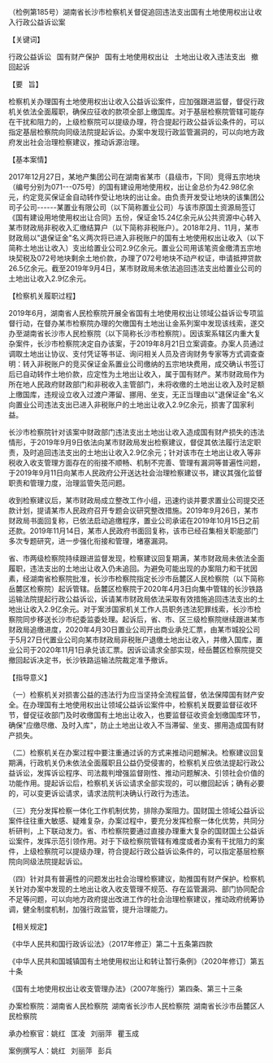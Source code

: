 （检例第185号）湖南省长沙市检察机关督促追回违法支出国有土地使用权出让收入行政公益诉讼案


【关键词】

行政公益诉讼  国有财产保护  国有土地使用权出让  土地出让收入违法支出 
撤回起诉

【要  旨】

检察机关办理国有土地使用权出让收入公益诉讼案件，应加强跟进监督，督促行政机关依法全面履职，确保应征收的款项全部上缴国库。对于基层检察院管辖可能存在干扰和阻力的，上级检察院可以提级办理，符合提起行政公益诉讼条件的，可以指定基层检察院向同级法院提起诉讼。办案中发现行政监管漏洞的，可以向地方政府发出社会治理检察建议，推动诉源治理。

【基本案情】

2017年12月27日，某地产集团公司在湖南省某市（县级市，下同）竞得五宗地块（编号分别为071---075号）的国有建设用地使用权，出让金总价为42.98亿余元，约定竞买保证金自动转作受让地块的出让金。由负责开发受让地块的该集团公司子公司------某置业有限公司（以下简称置业公司）与该市原国土资源局签订《国有建设用地使用权出让合同》五份，保证金15.24亿余元从公共资源中心转入某市财政局非税收入汇缴结算户（以下简称非税账户）。2018年2月、11月，某市财政局以"退保证金"名义两次将已进入非税账户的国有土地使用权出让收入（以下简称土地出让收入）支出给置业公司2.9亿余元。置业公司用该笔资金缴清五宗地块契税及072号地块剩余土地价款，办理了072号地块不动产权证，申请抵押贷款26.5亿余元。截至2019年9月4日，某市财政局未依法追回违法支出给置业公司的土地出让收入2.9亿余元。

【检察机关履职过程】

2019年6月，湖南省人民检察院开展全省国有土地使用权出让领域公益诉讼专项监督行动，在督办某市检察院办理的欠缴国有土地出让金系列案中发现该线索，遂交办至湖南省长沙市人民检察院（以下简称长沙市检察院）。因该案系辖区内重大复杂案件，长沙市检察院决定自办该案，于2019年8月21日立案调查。办案人员通过调取土地出让协议、支付凭证等书证、询问相关人员及咨询财务专家等方式调查查明：转入非税账户的竞买保证金系置业公司缴纳的五宗地块费用，成交确认书签订后已自动转作土地价款，应定性为土地出让收入，属于国有财产。某市财政局作为所在地人民政府财政部门和非税收入主管部门，未将收缴的土地出让收入及时足额上缴国库，违规设立收入过渡户滞留、挪用、坐支，无正当理由以"退保证金"名义向置业公司违法支出已进入非税账户的土地出让收入2.9亿余元，损害了国家利益。

长沙市检察院针对该案中财政部门违法支出土地出让收入造成国有财产损失的违法情形，于2019年9月9日依法向某市财政局发出检察建议，督促其依法履行法定职责，及时追回违法支出的土地出让收入2.9亿余元；针对该市在土地出让收入等非税收入收支管理方面存在的衔接不顺畅、机制不完善、管理有漏洞等普遍性问题，于2019年9月11日向某市人民政府公开送达社会治理检察建议书，建议其强化监督职责和管理力度，治理监管失范问题。

收到检察建议后，某市财政局成立整改工作小组，迅速约谈并要求置业公司提交还款计划，提请某市人民政府召开专题会议研究整改措施。2019年9月26日，某市财政局书面回复称，已依法启动追缴程序，置业公司承诺在2019年10月15日之前还款。2019年11月14日，某市人民政府书面回复称，该市已经召集相关职能部门多次专题研究，进一步强化衔接和管理，堵塞漏洞。

省、市两级检察院持续跟进监督发现，检察建议回复期满，某市财政局未依法全面履职，违法支出的土地出让收入仍未追回。为避免可能出现的办案阻力和干扰因素，经湖南省检察院批准，长沙市检察院指定长沙市岳麓区人民检察院（以下简称岳麓区检察院）起诉管辖。岳麓区检察院于2020年4月3日向集中管辖的长沙铁路运输法院提起行政公益诉讼，诉请某市财政局依法采取有效措施追回违法支出的土地出让收入2.9亿余元。对于案涉国家机关工作人员职务违法犯罪线索，长沙市检察院同步移送长沙市纪委监委处理。起诉后，省、市、区三级检察院继续跟进某市财政局追缴进度，2020年4月30日置业公司开出商业承兑汇票，由某市城投公司于5月27日代置业公司向某市财政局非税账户退缴土地出让收入，并缴入国库，置业公司于2020年11月1日承兑该汇票。因诉讼请求全部实现，经岳麓区检察院提交撤回起诉决定书，长沙铁路运输法院裁定准予撤诉。

【指导意义】

（一）检察机关对损害公益的违法行为应当坚持全流程监督，依法保障国有财产安全。在办理国有土地使用权出让领域公益诉讼案件中，检察机关既要监督征收环节，督促征收部门及时收缴国有土地出让收入，也要监督征收资金划缴国库环节，确保"应缴尽缴、及时入库"，防止土地出让收入不当滞留、坐支、挪用造成国有财产损失。

（二）检察机关在办案过程中要注重通过诉的方式来推动问题解决。检察建议回复期满，行政机关仍未依法全面履职且公益仍受侵害的，检察机关应依法提起行政公益诉讼，发挥诉讼程序、司法裁判增强监督刚性、推动问题解决、引领社会价值的功能作用。提起诉讼后，检察机关诉讼请求全部实现的，可以撤回起诉；确有必要的，可以变更诉讼请求，请求法院判决确认行政行为违法。

（三）充分发挥检察一体化工作机制优势，排除办案阻力。国财国土领域公益诉讼案件往往重大敏感、疑难复杂，办案过程中，要充分发挥检察一体化优势，共同分析研判，上下联动发力。省、市检察院要通过直接办理重大复杂的国财国土公益诉讼案件，发挥示范引领作用。对于下级检察院管辖有难度或者办案有干扰阻力的案件，上级检察院可以提级办理，符合提起行政公益诉讼条件的，可以指定基层检察院向同级法院提起诉讼。

（四）针对具有普遍性的问题发出社会治理检察建议，助推国有财产保护。检察机关针对办案中发现的土地出让收入收支管理不规范、存在监管漏洞、部门协同配合不足等问题，可以向地方政府提出改进工作的社会治理检察建议，推动政府统筹协调，健全制度机制，加强行政监管，提升治理能力。

【相关规定】

《中华人民共和国行政诉讼法》（2017年修正）第二十五条第四款

《中华人民共和国城镇国有土地使用权出让和转让暂行条例》（2020年修订）第五十条

《国有土地使用权出让收支管理办法》（2007年施行）第四条、第三十三条

办案检察院：湖南省人民检察院 湖南省长沙市人民检察院 湖南省长沙市岳麓区人民检察院

承办检察官：姚红  匡凌  刘丽萍  瞿玉成

案例撰写人：姚红  刘丽萍  彭兵
